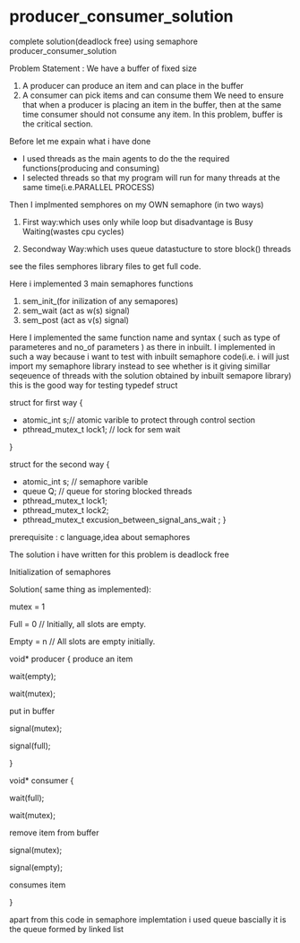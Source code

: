 # producer_consumer_solution

complete solution(deadlock free) using semaphore  producer_consumer_solution

Problem Statement : 
 We have a buffer of fixed size  
  1. A producer can produce an item and can place in the buffer
  2. A consumer can pick items and can consume them 
  We need to ensure that when a producer is placing an item in the buffer, then at the same time consumer should not consume   any item. In this problem, buffer is the critical section.

Before let me expain what i have done 
- I used threads as the main agents to do the the required functions(producing and consuming)
- I selected threads so that my program will run for many threads at the same time(i.e.PARALLEL PROCESS)

Then I implmented semphores on my OWN semaphore (in two ways)

 1. First way:which uses only  while loop but disadvantage is Busy Waiting(wastes cpu cycles)  
  
 2. Secondway Way:which uses queue datastucture to store block() threads

see the files semphores library files to get full code.

Here i implemented 3 main semaphores functions  
1) sem_init_(for inilization of any semapores)
2) sem_wait (act as w(s) signal)
3) sem_post (act as v(s) signal) 

Here I implemented the same function name and syntax ( such as type of parameteres and no_of parameters ) as there in inbuilt. I implemented in such a way because i want to test with inbuilt semaphore code(i.e. i will just import my semaphore library  instead to see whether is it giving simillar seqeuence of threads with the solution obtained by inbuilt semapore library) this is the good way for testing typedef struct


struct for  first way
{ 
 - atomic_int s;// atomic varible to protect through control section  
 - pthread_mutex_t lock1; // lock for sem wait   
 
}



struct for the second way {
 -  atomic_int s;  // semaphore varible
 - queue Q;           // queue for storing blocked threads
 -  pthread_mutex_t lock1; 
 -  pthread_mutex_t lock2;
 -  pthread_mutex_t excusion_between_signal_ans_wait ;
}




prerequisite : c language,idea about semaphores
 
The solution i have written for this problem is deadlock free 

Initialization of semaphores 

Solution( same thing as implemented):

mutex = 1

Full = 0 // Initially, all slots are empty. 

Empty = n // All slots are empty initially.


void* producer
{
produce an item

wait(empty);

wait(mutex);

put in buffer

signal(mutex);

signal(full);

}


void* consumer {

wait(full);

wait(mutex);

 remove item from buffer

signal(mutex);

signal(empty);

 consumes item

}


apart from this code in semaphore implemtation i used queue bascially it is the queue formed by linked list  
